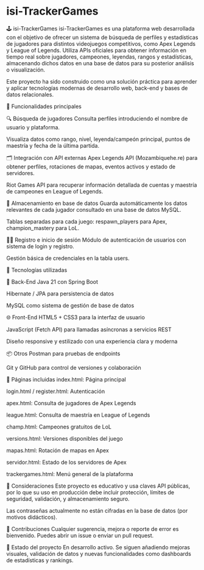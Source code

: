 ﻿# isi-TrackerGames

 🕹️ isi-TrackerGames
isi-TrackerGames es una plataforma web desarrollada con el objetivo de ofrecer un sistema de búsqueda de perfiles y estadísticas de jugadores para distintos videojuegos competitivos, como Apex Legends y League of Legends. Utiliza APIs oficiales para obtener información en tiempo real sobre jugadores, campeones, leyendas, rangos y estadísticas, almacenando dichos datos en una base de datos para su posterior análisis o visualización.

Este proyecto ha sido construido como una solución práctica para aprender y aplicar tecnologías modernas de desarrollo web, back-end y bases de datos relacionales.

🚀 Funcionalidades principales

🔍 Búsqueda de jugadores
Consulta perfiles introduciendo el nombre de usuario y plataforma.

Visualiza datos como rango, nivel, leyenda/campeón principal, puntos de maestría y fecha de la última partida.

🗂️ Integración con API externas
Apex Legends API (Mozambiquehe.re) para obtener perfiles, rotaciones de mapas, eventos activos y estado de servidores.

Riot Games API para recuperar información detallada de cuentas y maestría de campeones en League of Legends.

🧠 Almacenamiento en base de datos
Guarda automáticamente los datos relevantes de cada jugador consultado en una base de datos MySQL.

Tablas separadas para cada juego: respawn_players para Apex, champion_mastery para LoL.

🧑‍💻 Registro e inicio de sesión
Módulo de autenticación de usuarios con sistema de login y registro.

Gestión básica de credenciales en la tabla users.

🧰 Tecnologías utilizadas

🔧 Back-End
Java 21 con Spring Boot

Hibernate / JPA para persistencia de datos

MySQL como sistema de gestión de base de datos

🌐 Front-End
HTML5 + CSS3 para la interfaz de usuario

JavaScript (Fetch API) para llamadas asíncronas a servicios REST

Diseño responsive y estilizado con una experiencia clara y moderna

📦 Otros
Postman para pruebas de endpoints

Git y GitHub para control de versiones y colaboración

🔗 Páginas incluidas
index.html: Página principal

login.html / register.html: Autenticación

apex.html: Consulta de jugadores de Apex Legends

league.html: Consulta de maestría en League of Legends

champ.html: Campeones gratuitos de LoL

versions.html: Versiones disponibles del juego

mapas.html: Rotación de mapas en Apex

servidor.html: Estado de los servidores de Apex

trackergames.html: Menú general de la plataforma

📌 Consideraciones
Este proyecto es educativo y usa claves API públicas, por lo que su uso en producción debe incluir protección, límites de seguridad, validación, y almacenamiento seguro.

Las contraseñas actualmente no están cifradas en la base de datos (por motivos didácticos).

💬 Contribuciones
Cualquier sugerencia, mejora o reporte de error es bienvenido. Puedes abrir un issue o enviar un pull request.

📅 Estado del proyecto
En desarrollo activo. Se siguen añadiendo mejoras visuales, validación de datos y nuevas funcionalidades como dashboards de estadísticas y rankings.


